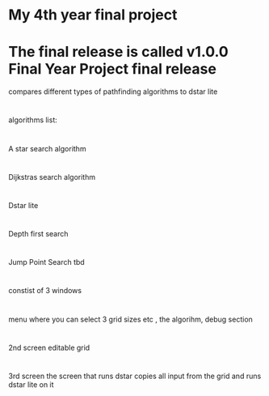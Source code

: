 # My 4th year final project
# The final release is called v1.0.0 Final Year Project final release
compares different types of pathfinding algorithms to dstar lite
#
algorithms list:
#
A star search algorithm
#
Dijkstras search algorithm
#
Dstar lite
#
Depth first search
#
Jump Point Search tbd
#
constist of 3 windows 
#
menu where you can select 3 grid sizes etc , the algorihm, debug section
#
2nd screen editable grid 
#
3rd screen the screen that runs dstar copies all input from the grid and runs dstar lite on it 

